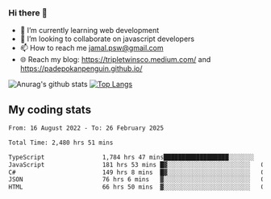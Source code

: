 ### Hi there 👋

<!--
**padepokanpenguin/padepokanpenguin** is a ✨ _special_ ✨ repository because its `README.md` (this file) appears on your GitHub profile.
-->

- 🌱 I’m currently learning  web development
- 👯 I’m looking to collaborate on javascript developers
- 📫 How to reach me jamal.psw@gmail.com
- 🌐 Reach my blog:
   https://tripletwinsco.medium.com/ and
   https://padepokanpenguin.github.io/

![Anurag's github stats](https://github-readme-stats.vercel.app/api?username=padepokanpenguin&count_private=true&disable_animations=false&show_icons=true&theme=default)
[![Top Langs](https://github-readme-stats.vercel.app/api/top-langs/?username=padepokanpenguin&theme=default&layout=compact)](https://github.com/padepokanpenguin)

## My coding stats

<!--START_SECTION:waka-->

```txt
From: 16 August 2022 - To: 26 February 2025

Total Time: 2,480 hrs 51 mins

TypeScript                1,784 hrs 47 mins██████████████████░░░░░░░   71.94 %
JavaScript                181 hrs 53 mins █▓░░░░░░░░░░░░░░░░░░░░░░░   07.33 %
C#                        149 hrs 8 mins  █▓░░░░░░░░░░░░░░░░░░░░░░░   06.01 %
JSON                      76 hrs 6 mins   ▓░░░░░░░░░░░░░░░░░░░░░░░░   03.07 %
HTML                      66 hrs 50 mins  ▓░░░░░░░░░░░░░░░░░░░░░░░░   02.69 %
```

<!--END_SECTION:waka-->


